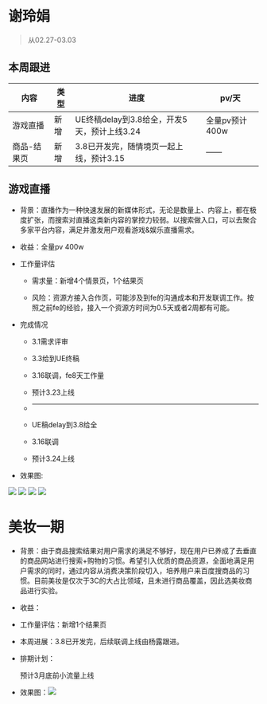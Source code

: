 # 谢玲娟

<style>
    .markdown-body img {
        border: 1px solid #888;
        box-shadow: 5px 5px 5px #888;
        width: 400px;
    }
</style>

> 从02.27-03.03


## 本周跟进

|内容 |类型|进度 | pv/天 | 
|---|---|---|---|
|游戏直播|新增|UE终稿delay到3.8给全，开发5天，预计上线3.24|全量pv预计400w|
|商品-结果页|新增|3.8已开发完，随情境页一起上线，预计3.15|——|

## 游戏直播

* 背景：直播作为一种快速发展的新媒体形式，无论是数量上、内容上，都在极度扩张，而搜索对直播这类新内容的掌控力较弱。以搜索做入口，可以去聚合多家平台内容，满足并激发用户观看游戏&娱乐直播需求。

* 收益：全量pv 400w

* 工作量评估

	* 需求量：新增4个情景页，1个结果页

	* 风险：资源方接入合作页，可能涉及到fe的沟通成本和开发联调工作。按照之前fe的经验，接入一个资源方时间为0.5天或者2周都有可能。

* 完成情况

	* 3.1需求评审

	* 3.3给到UE终稿

	* 3.16联调，fe8天工作量

	* 预计3.23上线

	* --------------------

	* UE稿delay到3.8给全
	
	* 3.16联调

	* 预计3.24上线

* 效果图:

<img src="./img/xielingjuan/1.png"/>

<img src="./img/xielingjuan/2.png"/>

<img src="./img/xielingjuan/3.png"/>

<img src="./img/xielingjuan/4.png"/>


# 美妆一期

* 背景：由于商品搜索结果对用户需求的满足不够好，现在用户已养成了去垂直的商品网站进行搜索+购物的习惯。希望引入优质的商品资源，全面地满足用户需求的同时，通过内容从消费决策阶段切入，培养用户来百度搜商品的习惯。目前美妆是仅次于3C的大占比领域，且未进行商品覆盖，因此选美妆商品进行实验。

* 收益：

* 工作量评估：新增1个结果页

* 本周进展：3.8已开发完，后续联调上线由杨露跟进。
    

- 排期计划：

    预计3月底前小流量上线

- 效果图：<img src="./img/xielingjuan/5.png"/>
    

	
	